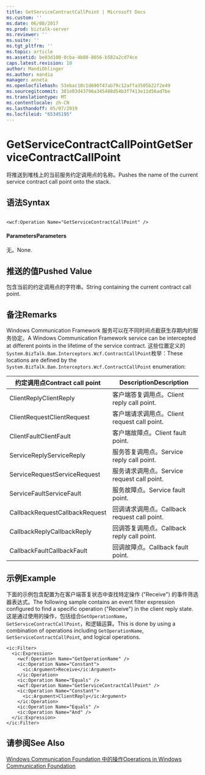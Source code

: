 ```yaml
---
title: GetServiceContractCallPoint | Microsoft Docs
ms.custom: ''
ms.date: 06/08/2017
ms.prod: biztalk-server
ms.reviewer: ''
ms.suite: ''
ms.tgt_pltfrm: ''
ms.topic: article
ms.assetid: be03d100-0cba-4b80-8056-b582a2cd74ce
caps.latest.revision: 10
author: MandiOhlinger
ms.author: mandia
manager: anneta
ms.openlocfilehash: 53ebac10c1d690f47ab79c12affa3505b22f2e49
ms.sourcegitcommit: 381e83d43796a345488d54b3f7413e11d56ad7be
ms.translationtype: MT
ms.contentlocale: zh-CN
ms.lasthandoff: 05/07/2019
ms.locfileid: "65345195"
---
```

# <a name="getservicecontractcallpoint"></a><span data-ttu-id="46650-102">GetServiceContractCallPoint</span><span class="sxs-lookup"><span data-stu-id="46650-102">GetServiceContractCallPoint</span></span>
<span data-ttu-id="46650-103">将推送到堆栈上的当前服务约定调用点的名称。</span><span class="sxs-lookup"><span data-stu-id="46650-103">Pushes the name of the current service contract call point onto the stack.</span></span>  
  
## <a name="syntax"></a><span data-ttu-id="46650-104">语法</span><span class="sxs-lookup"><span data-stu-id="46650-104">Syntax</span></span>  
  
```  
  
<wcf:Operation Name="GetServiceContractCallPoint" />  
```  
  
#### <a name="parameters"></a><span data-ttu-id="46650-105">Parameters</span><span class="sxs-lookup"><span data-stu-id="46650-105">Parameters</span></span>  
 <span data-ttu-id="46650-106">无。</span><span class="sxs-lookup"><span data-stu-id="46650-106">None.</span></span>  
  
## <a name="pushed-value"></a><span data-ttu-id="46650-107">推送的值</span><span class="sxs-lookup"><span data-stu-id="46650-107">Pushed Value</span></span>  
 <span data-ttu-id="46650-108">包含当前的约定调用点的字符串。</span><span class="sxs-lookup"><span data-stu-id="46650-108">String containing the current contract call point.</span></span>  
  
## <a name="remarks"></a><span data-ttu-id="46650-109">备注</span><span class="sxs-lookup"><span data-stu-id="46650-109">Remarks</span></span>  
 <span data-ttu-id="46650-110">Windows Communication Framework 服务可以在不同时间点截获生存期内的服务协定。</span><span class="sxs-lookup"><span data-stu-id="46650-110">A Windows Communication Framework service can be intercepted at different points in the lifetime of the service contract.</span></span> <span data-ttu-id="46650-111">这些位置定义的`System.BizTalk.Bam.Interceptors.Wcf.ContractCallPoint`枚举：</span><span class="sxs-lookup"><span data-stu-id="46650-111">These locations are defined by the `System.BizTalk.Bam.Interceptors.Wcf.ContractCallPoint` enumeration:</span></span>  
  
|<span data-ttu-id="46650-112">约定调用点</span><span class="sxs-lookup"><span data-stu-id="46650-112">Contract call point</span></span>|<span data-ttu-id="46650-113">Description</span><span class="sxs-lookup"><span data-stu-id="46650-113">Description</span></span>|  
|-------------------------|-----------------|  
|<span data-ttu-id="46650-114">ClientReply</span><span class="sxs-lookup"><span data-stu-id="46650-114">ClientReply</span></span>|<span data-ttu-id="46650-115">客户端答复调用点。</span><span class="sxs-lookup"><span data-stu-id="46650-115">Client reply call point.</span></span>|  
|<span data-ttu-id="46650-116">ClientRequest</span><span class="sxs-lookup"><span data-stu-id="46650-116">ClientRequest</span></span>|<span data-ttu-id="46650-117">客户端请求调用点。</span><span class="sxs-lookup"><span data-stu-id="46650-117">Client request call point.</span></span>|  
|<span data-ttu-id="46650-118">ClientFault</span><span class="sxs-lookup"><span data-stu-id="46650-118">ClientFault</span></span>|<span data-ttu-id="46650-119">客户端故障点。</span><span class="sxs-lookup"><span data-stu-id="46650-119">Client fault point.</span></span>|  
|<span data-ttu-id="46650-120">ServiceReply</span><span class="sxs-lookup"><span data-stu-id="46650-120">ServiceReply</span></span>|<span data-ttu-id="46650-121">服务答复调用点。</span><span class="sxs-lookup"><span data-stu-id="46650-121">Service reply call point.</span></span>|  
|<span data-ttu-id="46650-122">ServiceRequest</span><span class="sxs-lookup"><span data-stu-id="46650-122">ServiceRequest</span></span>|<span data-ttu-id="46650-123">服务请求调用点。</span><span class="sxs-lookup"><span data-stu-id="46650-123">Service request call point.</span></span>|  
|<span data-ttu-id="46650-124">ServiceFault</span><span class="sxs-lookup"><span data-stu-id="46650-124">ServiceFault</span></span>|<span data-ttu-id="46650-125">服务故障点。</span><span class="sxs-lookup"><span data-stu-id="46650-125">Service fault point.</span></span>|  
|<span data-ttu-id="46650-126">CallbackRequest</span><span class="sxs-lookup"><span data-stu-id="46650-126">CallbackRequest</span></span>|<span data-ttu-id="46650-127">回调请求调用点。</span><span class="sxs-lookup"><span data-stu-id="46650-127">Callback request call point.</span></span>|  
|<span data-ttu-id="46650-128">CallbackReply</span><span class="sxs-lookup"><span data-stu-id="46650-128">CallbackReply</span></span>|<span data-ttu-id="46650-129">回调答复调用点。</span><span class="sxs-lookup"><span data-stu-id="46650-129">Callback reply call point.</span></span>|  
|<span data-ttu-id="46650-130">CallbackFault</span><span class="sxs-lookup"><span data-stu-id="46650-130">CallbackFault</span></span>|<span data-ttu-id="46650-131">回调故障点。</span><span class="sxs-lookup"><span data-stu-id="46650-131">Callback fault point.</span></span>|  
  
## <a name="example"></a><span data-ttu-id="46650-132">示例</span><span class="sxs-lookup"><span data-stu-id="46650-132">Example</span></span>  
 <span data-ttu-id="46650-133">下面的示例包含配置为在客户端答复状态中查找特定操作 ("Receive") 的事件筛选器表达式。</span><span class="sxs-lookup"><span data-stu-id="46650-133">The following sample contains an event filter expression configured to find a specific operation ("Receive") in the client reply state.</span></span> <span data-ttu-id="46650-134">这是通过使用的操作，包括组合`GetOperationName`， `GetServiceContractCallPoint`，和逻辑运算。</span><span class="sxs-lookup"><span data-stu-id="46650-134">This is done by using a combination of operations including `GetOperationName`, `GetServiceContractCallPoint`, and logical operations.</span></span>  
  
```  
<ic:Filter>  
  <ic:Expression>  
    <wcf:Operation Name="GetOperationName" />  
    <ic:Operation Name="Constant">  
      <ic:Argument>Receive</ic:Argument>  
    </ic:Operation>  
    <ic:Operation Name="Equals" />  
    <wcf:Operation Name="GetServiceContractCallPoint" />  
    <ic:Operation Name="Constant">  
      <ic:Argument>ClientReply</ic:Argument>  
    </ic:Operation>  
    <ic:Operation Name="Equals" />  
    <ic:Operation Name="And" />  
  </ic:Expression>  
</ic:Filter>  
```  
  
## <a name="see-also"></a><span data-ttu-id="46650-135">请参阅</span><span class="sxs-lookup"><span data-stu-id="46650-135">See Also</span></span>  
 [<span data-ttu-id="46650-136">Windows Communication Foundation 中的操作</span><span class="sxs-lookup"><span data-stu-id="46650-136">Operations in Windows Communication Foundation</span></span>](../core/operations-in-windows-communication-foundation.md)